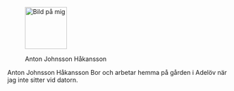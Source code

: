 <div class="author-byline">
    <figure class="figure left">
        <img src="img/me.jpg" class="byline-mugshot" width="95" height="96" alt="Bild på mig">
        <figcaption>
            <p>
                Anton Johnsson Håkansson
            </p>
        </figcaption>
    </figure>
    <p>
        <span>Anton Johnsson Håkansson</span>
        Bor och arbetar hemma på gården i Adelöv när jag inte sitter vid datorn.
    </p>
</div>
